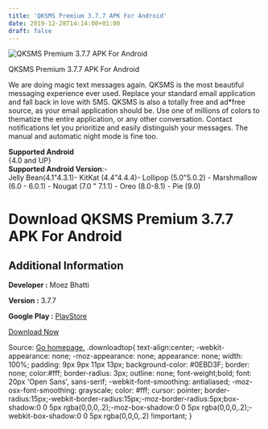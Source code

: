 ```yaml
---
title: 'QKSMS Premium 3.7.7 APK For Android'
date: 2019-12-28T14:14:00+01:00
draft: false
---
```


![QKSMS Premium 3.7.7 APK For Android](https://i1.wp.com/apkhome.net/wp-content/uploads/2019/11/QKSMS-Premium-3.7.7.png "QKSMS Premium 3.7.7 APK For Android")

  

QKSMS Premium 3.7.7 APK For Android

We are doing magic text messages again. QKSMS is the most beautiful messaging experience ever used. Replace your standard email application and fall back in love with SMS. QKSMS is also a totally free and ad\*free source, as your email application should be. Use one of millions of colors to thematize the entire application, or any other conversation. Contact notifications let you prioritize and easily distinguish your messages. The manual and automatic night mode is fine too.

**Supported Android**  
{4.0 and UP}  
**Supported Android Version**:-  
Jelly Bean(4.1"4.3.1)- KitKat (4.4"4.4.4)- Lollipop (5.0"5.0.2) - Marshmallow (6.0 - 6.0.1) - Nougat (7.0 " 7.1.1) - Oreo (8.0-8.1) - Pie (9.0)

Download QKSMS Premium 3.7.7 APK For Android
============================================

Additional Information
----------------------

**Developer :** Moez Bhatti

**Version :** 3.7.7

**Google Play :** [PlayStore](https://play.google.com/store/apps/details?id=com.moez.QKSMS)

  

[Download Now](https://store4app.co/post/qksms-premium-3-7-7-apk-for-android_1574066438)

  
Source: [Go homepage.](https://store4app.co/post/qksms-premium-3-7-7-apk-for-android_1574066438) .downloadtop{ text-align:center; -webkit-appearance: none; -moz-appearance: none; appearance: none; width: 100%; padding: 9px 9px 11px 13px; background-color: #0EBD3F; border: none; color:#fff; border-radius: 3px; outline: none; font-weight;bold; font: 20px 'Open Sans', sans-serif; -webkit-font-smoothing: antialiased; -moz-osx-font-smoothing: grayscale; color: #fff; cursor: pointer; border-radius:15px;-webkit-border-radius:15px;-moz-border-radius:5px;box-shadow:0 0 5px rgba(0,0,0,.2);-moz-box-shadow:0 0 5px rgba(0,0,0,.2);-webkit-box-shadow:0 0 5px rgba(0,0,0,.2) !important; }